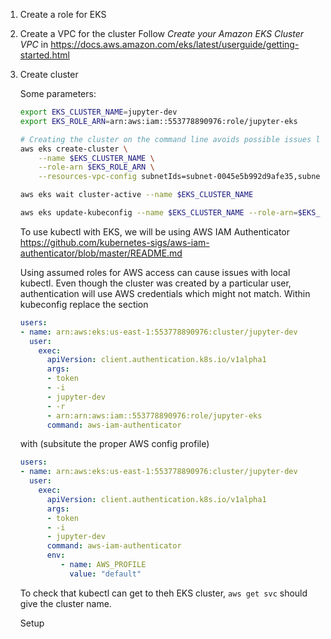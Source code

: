 
1. Create a role for EKS

1. Create a VPC for the cluster
    Follow _Create your Amazon EKS Cluster VPC_ in https://docs.aws.amazon.com/eks/latest/userguide/getting-started.html

1. Create cluster

    Some parameters:
    ```bash
    export EKS_CLUSTER_NAME=jupyter-dev
    export EKS_ROLE_ARN=arn:aws:iam::553778890976:role/jupyter-eks
    ```

    ```bash
    # Creating the cluster on the command line avoids possible issues later
    aws eks create-cluster \
        --name $EKS_CLUSTER_NAME \
        --role-arn $EKS_ROLE_ARN \
        --resources-vpc-config subnetIds=subnet-0045e5b992d9afe35,subnet-0d7ed44f212844dfe,securityGroupIds=sg-0e0c12237a49fccaf

    aws eks wait cluster-active --name $EKS_CLUSTER_NAME

    aws eks update-kubeconfig --name $EKS_CLUSTER_NAME --role-arn=$EKS_ROLE_ARN
    ```

    To use kubectl with EKS, we will be using AWS IAM Authenticator
    https://github.com/kubernetes-sigs/aws-iam-authenticator/blob/master/README.md

    Using assumed roles for AWS access can cause issues with local kubectl. Even though the cluster was created by a particular user, authentication will use AWS credentials which might not match.
    Within kubeconfig replace the section

    ```yaml
    users:
    - name: arn:aws:eks:us-east-1:553778890976:cluster/jupyter-dev
      user:
        exec:
          apiVersion: client.authentication.k8s.io/v1alpha1
          args:
          - token
          - -i
          - jupyter-dev
          - -r
          - arn:arn:aws:iam::553778890976:role/jupyter-eks
          command: aws-iam-authenticator
    ```

    with (subsitute the proper AWS config profile)

    ```yaml
    users:
    - name: arn:aws:eks:us-east-1:553778890976:cluster/jupyter-dev
      user:
        exec:
          apiVersion: client.authentication.k8s.io/v1alpha1
          args:
          - token
          - -i
          - jupyter-dev
          command: aws-iam-authenticator
          env:
             - name: AWS_PROFILE
               value: "default"
    ```

    To check that kubectl can get to theh EKS cluster, `aws get svc` should give the cluster name.

    Setup